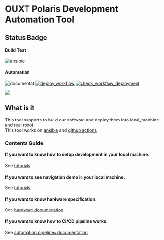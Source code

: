# OUXT Polaris Development Automation Tool
## Status Badge
#### Build Test
![ansible](https://github.com/OUXT-Polaris/ouxt_automation/workflows/ansible/badge.svg)

#### Automation
![documentat](https://github.com/OUXT-Polaris/ouxt_automation/workflows/documentat/badge.svg)
[![deploy_workflow](https://github.com/OUXT-Polaris/ouxt_automation/actions/workflows/deploy_workflow.yaml/badge.svg)](https://github.com/OUXT-Polaris/ouxt_automation/actions/workflows/deploy_workflow.yaml)
[![check_workflow_deployment](https://github.com/OUXT-Polaris/ouxt_automation/actions/workflows/check_workflow.yaml/badge.svg)](https://github.com/OUXT-Polaris/ouxt_automation/actions/workflows/check_workflow.yaml)

[![](https://img.youtube.com/vi/nkrm7e8vdPg/maxresdefault.jpg)](https://www.youtube.com/watch?v=nkrm7e8vdPg)

## What is it
This tool supports to build our software and deploy them into local_machine and real robot.  
This tool works on [ansible](https://docs.ansible.com/) and [github actions](https://github.com/features/actions)

### Contents Guide
#### If you want to know how to setup development in your local machine.
See [tutorials](tutorials/supported_platforms)

#### If you want to see navigation demo in your local machine.
See [tutorials](tutorials/navigation_demo)

#### If you want to know hardware specification.
See [hardware documenation](https://ouxt-polaris.github.io/robotx-hardware-documentation/)

#### If you want to know how to CI/CD pipeline works.
See [automation pipelines documentation](automation)
